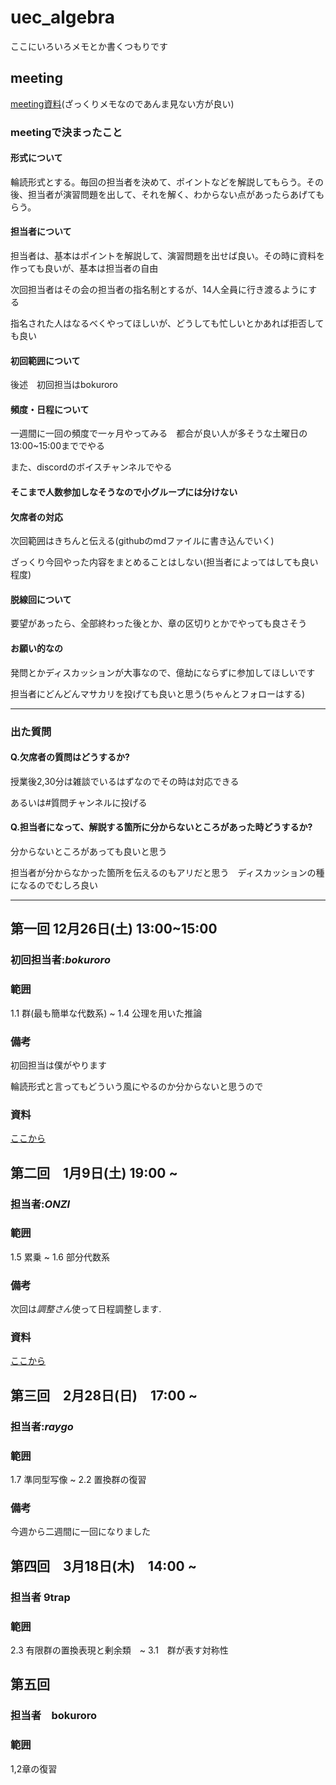 # uec_algebra

ここにいろいろメモとか書くつもりです



## meeting

[meeting資料](meeting.md)(ざっくりメモなのであんま見ない方が良い)

### meetingで決まったこと

#### 形式について
輪読形式とする。毎回の担当者を決めて、ポイントなどを解説してもらう。その後、担当者が演習問題を出して、それを解く、わからない点があったらあげてもらう。

#### 担当者について

担当者は、基本はポイントを解説して、演習問題を出せば良い。その時に資料を作っても良いが、基本は担当者の自由

次回担当者はその会の担当者の指名制とするが、14人全員に行き渡るようにする

指名された人はなるべくやってほしいが、どうしても忙しいとかあれば拒否しても良い




#### 初回範囲について

後述　初回担当はbokuroro

#### 頻度・日程について

一週間に一回の頻度で一ヶ月やってみる　都合が良い人が多そうな土曜日の13:00~15:00まででやる

また、discordのボイスチャンネルでやる

#### そこまで人数参加しなそうなので小グループには分けない

#### 欠席者の対応

次回範囲はきちんと伝える(githubのmdファイルに書き込んでいく)

ざっくり今回やった内容をまとめることはしない(担当者によってはしても良い程度)

#### 脱線回について

要望があったら、全部終わった後とか、章の区切りとかでやっても良さそう

#### お願い的なの

発問とかディスカッションが大事なので、億劫にならずに参加してほしいです

担当者にどんどんマサカリを投げても良いと思う(ちゃんとフォローはする)


---

### 出た質問

#### Q.欠席者の質問はどうするか?

授業後2,30分は雑談でいるはずなのでその時は対応できる

あるいは#質問チャンネルに投げる

#### Q.担当者になって、解説する箇所に分からないところがあった時どうするか?

分からないところがあっても良いと思う

担当者が分からなかった箇所を伝えるのもアリだと思う　ディスカッションの種になるのでむしろ良い


---

## 第一回 12月26日(土) 13:00~15:00

### 初回担当者:*bokuroro*

### 範囲
1.1 群(最も簡単な代数系) ~ 1.4 公理を用いた推論

### 備考
初回担当は僕がやります

輪読形式と言ってもどういう風にやるのか分からないと思うので

### 資料
[ここから](01/index.md)

## 第二回　1月9日(土) 19:00 ~

### 担当者:*ONZI*

### 範囲
1.5 累乗 ~ 1.6 部分代数系

### 備考
次回は*調整さん*使って日程調整します.

### 資料
[ここから](02/02.pdf)

## 第三回　2月28日(日)　17:00 ~

### 担当者:*raygo*

### 範囲
1.7 準同型写像 ~ 2.2 置換群の復習

### 備考
今週から二週間に一回になりました

## 第四回　3月18日(木)　14:00 ~
### 担当者 9trap

### 範囲
2.3 有限群の置換表現と剰余類　~ 3.1　群が表す対称性

## 第五回　
### 担当者　bokuroro

### 範囲　
1,2章の復習
